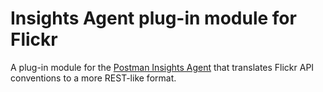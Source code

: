 # Insights Agent plug-in module for Flickr

A plug-in module for the [Postman Insights
Agent](https://github.com/postmanlabs/postman-insights-agent) that translates
Flickr API conventions to a more REST-like format.
